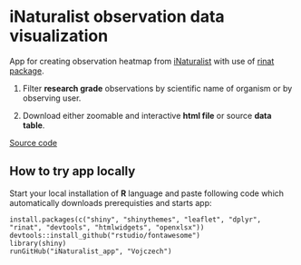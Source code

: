 # iNaturalist observation data visualization
App for creating observation heatmap from [iNaturalist](https://www.inaturalist.org/) with use of [rinat package](https://github.com/ropensci/rinat).

1. Filter **research grade** observations by scientific name of organism or by observing user.

2. Download either zoomable and interactive **html file** or source **data table**.

[Source code](https://github.com/Vojczech/iNaturalist_app)

## How to try app locally

Start your local installation of **R** language and paste following code which automatically downloads prerequisties and starts app:


```
install.packages(c("shiny", "shinythemes", "leaflet", "dplyr", "rinat", "devtools", "htmlwidgets", "openxlsx"))
devtools::install_github("rstudio/fontawesome")
library(shiny)
runGitHub("iNaturalist_app", "Vojczech") 
```
